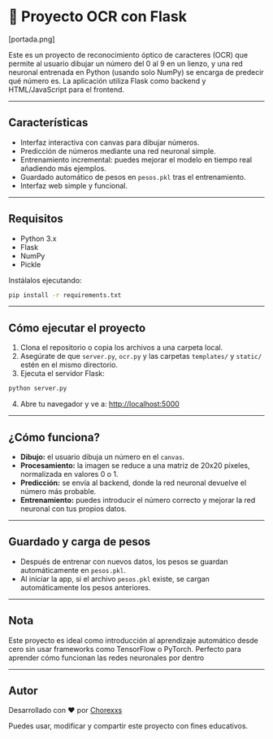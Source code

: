 # 🧠 Proyecto OCR con Flask

[portada.png]

Este es un proyecto de reconocimiento óptico de caracteres (OCR) que permite al usuario dibujar un número del 0 al 9 en un lienzo, y una red neuronal entrenada en Python (usando solo NumPy) se encarga de predecir qué número es. La aplicación utiliza Flask como backend y HTML/JavaScript para el frontend.

---

## Características

- Interfaz interactiva con canvas para dibujar números.
- Predicción de números mediante una red neuronal simple.
- Entrenamiento incremental: puedes mejorar el modelo en tiempo real añadiendo más ejemplos.
- Guardado automático de pesos en `pesos.pkl` tras el entrenamiento.
- Interfaz web simple y funcional.

---

## Requisitos

- Python 3.x
- Flask
- NumPy
- Pickle

Instálalos ejecutando:

```bash
pip install -r requirements.txt
```

---

## Cómo ejecutar el proyecto

1. Clona el repositorio o copia los archivos a una carpeta local.
2. Asegúrate de que `server.py`, `ocr.py` y las carpetas `templates/` y `static/` estén en el mismo directorio.
3. Ejecuta el servidor Flask:

```bash
python server.py
```

4. Abre tu navegador y ve a: [http://localhost:5000](http://localhost:5000)

---

## ¿Cómo funciona?

- **Dibujo:** el usuario dibuja un número en el `canvas`.
- **Procesamiento:** la imagen se reduce a una matriz de 20x20 píxeles, normalizada en valores 0 o 1.
- **Predicción:** se envía al backend, donde la red neuronal devuelve el número más probable.
- **Entrenamiento:** puedes introducir el número correcto y mejorar la red neuronal con tus propios datos.

---

## Guardado y carga de pesos

- Después de entrenar con nuevos datos, los pesos se guardan automáticamente en `pesos.pkl`.
- Al iniciar la app, si el archivo `pesos.pkl` existe, se cargan automáticamente los pesos anteriores.

---

## Nota

Este proyecto es ideal como introducción al aprendizaje automático desde cero sin usar frameworks como TensorFlow o PyTorch. Perfecto para aprender cómo funcionan las redes neuronales por dentro

---

## Autor

Desarrollado con ❤️ por [Chorexxs](https://chorexxs-portfolio.dev/)

Puedes usar, modificar y compartir este proyecto con fines educativos.
